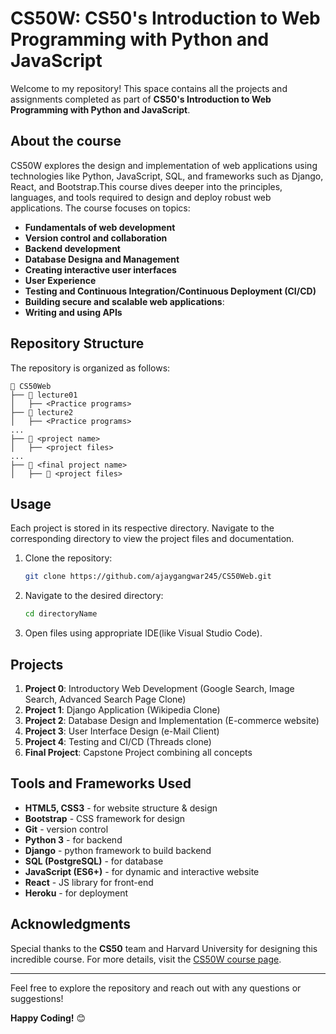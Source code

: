 # CS50W: CS50's Introduction to Web Programming with Python and JavaScript

Welcome to my repository! This space contains all the projects and assignments completed as part of **CS50's Introduction to Web Programming with Python and JavaScript**.

## About the course
CS50W explores the design and implementation of web applications using technologies like Python, JavaScript, SQL, and frameworks such as Django, React, and Bootstrap.This course dives deeper into the principles, languages, and tools required to design and deploy robust web applications. The course focuses on topics:

- **Fundamentals of web development**
- **Version control and collaboration**
- **Backend development**
- **Database Designa and Management**
- **Creating interactive user interfaces**
- **User Experience**
- **Testing and Continuous Integration/Continuous Deployment (CI/CD)**
- **Building secure and scalable web applications**: 
- **Writing and using APIs**

## Repository Structure
The repository is organized as follows:

```
📂 CS50Web
├── 📁 lecture01
│   ├── <Practice programs>
├── 📁 lecture2
│   ├── <Practice programs>
...
├── 📁 <project name>
│   ├── <project files>
...
├── 📁 <final project name>
│   ├── 📁 <project files>
```

## Usage
Each project is stored in its respective directory. Navigate to the corresponding directory to view the project files and documentation.

1. Clone the repository:
   ```bash
   git clone https://github.com/ajaygangwar245/CS50Web.git
   ```

2. Navigate to the desired directory:
   ```bash
   cd directoryName
   ```

3. Open files using appropriate IDE(like Visual Studio Code).

## Projects
1. **Project 0**: Introductory Web Development (Google Search, Image Search, Advanced Search Page Clone)
2. **Project 1**: Django Application (Wikipedia Clone)
3. **Project 2**: Database Design and Implementation (E-commerce website)
4. **Project 3**: User Interface Design (e-Mail Client)
5. **Project 4**: Testing and CI/CD (Threads clone)
6. **Final Project**: Capstone Project combining all concepts

## Tools and Frameworks Used
- **HTML5, CSS3** - for website structure & design
- **Bootstrap** - CSS framework for design
- **Git** - version control
- **Python 3** - for backend
- **Django** - python framework to build backend
- **SQL (PostgreSQL)** - for database
- **JavaScript (ES6+)** - for dynamic and interactive website
- **React** - JS library for front-end 
- **Heroku** - for deployment


## Acknowledgments
Special thanks to the **CS50** team and Harvard University for designing this incredible course. For more details, visit the [CS50W course page](https://cs50.harvard.edu/web/).

---
Feel free to explore the repository and reach out with any questions or suggestions!

**Happy Coding!** 😊
